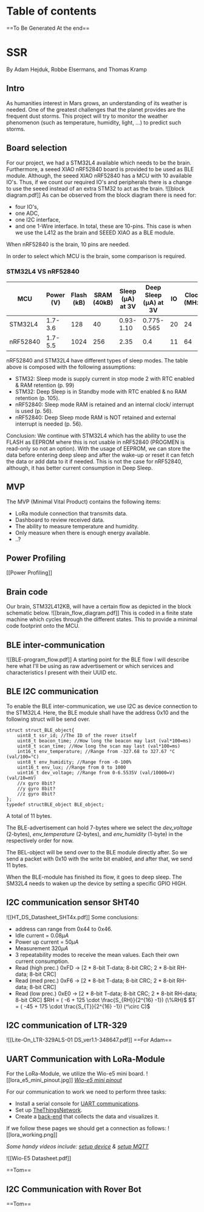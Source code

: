# Table of contents
==To Be Generated At the end==

# SSR
By Adam Hejduk, Robbe Elsermans, and Thomas Kramp
## Intro
As humanities interest in Mars grows, an understanding of its weather is needed. One of the greatest challenges that the planet provides are the frequent dust storms.
This project will try to monitor the weather phenomenon (such as temperature, humidity, light, ...) to predict such storms.

## Board selection
For our project, we had a STM32L4 available which needs to be the brain. Furthermore, a seeed XIAO nRF52840 board is provided to be used as BLE module. Although, the seeed XIAO nRF52840 has a MCU with 10 available IO's. Thus, if we count our required IO's and peripherals there is a change to use the seeed instead of an extra STM32 to act as the brain.
![[block diagram.pdf]]
As can be observed from the block diagram there is need for:
- four IO's, 
- one ADC, 
- one I2C interface, 
- and one 1-Wire interface.
In total, these are 10-pins. This case is when we use the L412 as the brain and SEEED XIAO as a BLE module.

When nRF52840 is the brain, 10 pins are needed.

In order to select which MCU is the brain, some comparison is required.
### STM32L4 VS nRF52840

| MCU      | Power (V) | Flash (kB) | SRAM (40kB) | Sleep (µA) at 3V | Deep Sleep (µA) at 3V | IO  | Clock (MHz) |
| -------- | --------- | ---------- | ----------- | ---------------- | --------------------- | --- | ----------- |
| STM32L4  | 1.7-3.6   | 128        | 40          | 0.93-1.10        | 0.775-0.565           | 20  | 24          |
| nRF52840 | 1.7-5.5   | 1024       | 256         | 2.35             | 0.4                   | 11  | 64          |
nRF52840 and STM32L4 have different types of sleep modes. The table above is composed with the following assumptions:
- STM32: Sleep mode is supply current in stop mode 2 with RTC enabled & RAM retention (p. 99)
- STM32: Deep Sleep is in Standby mode with RTC enabled & no RAM retention (p. 105).
- nRF52840: Sleep mode RAM is retained and an internal clock/ interrupt is used (p. 56).
- nRF52840: Deep Sleep mode RAM is NOT retained and external interrupt is needed (p. 56).

Conclusion: We continue with STM32L4 which has the ability to use the FLASH as EEPROM where this is not usable in nRF52840 (PROGMEN is read-only so not an option).
With the usage of EEPROM, we can store the data before entering deep sleep and after the wake-up or reset it can fetch the data or add data to it if needed. This is not the case for nRF52840, although, it has better current consumption in Deep Sleep.

## MVP
The MVP (Minimal Vital Product) contains the following items:
- LoRa module connection that transmits data.
- Dashboard to review received data.
- The ability to measure temperature and humidity.
- Only measure when there is enough energy available.
- ..?

## Power Profiling

[[Power Profiling]]
## Brain code
Our brain, STM32L412KB, will have a certain flow as depicted in the block schematic below.
![[brain_flow_diagram.pdf]]
This is coded in a finite state machine which cycles through the different states. This to provide a minimal code footprint onto the MCU.


## BLE inter-communication
![[BLE-program_flow.pdf]]
A starting point for the BLE flow
I will describe here what I'll be using as raw advertisement or which services and characteristics I present with their UUID etc.

## BLE I2C communication
To enable the BLE inter-communication, we use I2C as device connection to the STM32L4. 
Here, the BLE module shall have the address 0x10 and the following struct will be send over.
```
struct struct_BLE_object{
	uint8_t ssr_id; //The ID of the rover itself
	uint8_t beacon_time; //How long the beacon may last (val*100=ms)
	uint8_t scan_time; //How long the scan may last (val*100=ms)
	int16_t env_temperature; //Range from -327.68 to 327.67 °C (val/100=°C)
	uint8_t env_humidity; //Range from -0-100%
	uint16_t env_lux; //Range from 0 to 1000 
	uint16_t dev_voltage; //Range from 0-6.5535V (val/10000=V) (val/10=mV)
	//x gyro 8bit?
	//y gyro 8bit?
	//z gyro 8bit?
};
typedef structBLE_object BLE_object;
```
A total of 11 bytes.

The BLE-advertisement can hold 7-bytes where we select the *dev_voltage* (2-bytes), *env_temperature* (2-bytes), and *env_humidity* (1-byte) in the respectively order for now.

The BEL-object will be send over to the BLE module directly after. So we send a packet with 0x10 with the write bit enabled, and after that, we send 11 bytes.

When the BLE-module has finished its flow, it goes to deep sleep.
The SM32L4 needs to waken up the device by setting a specific GPIO HIGH.

## I2C communication sensor SHT40
![[HT_DS_Datasheet_SHT4x.pdf]]
Some conclusions: 
- address can range from 0x44 to 0x46.
- Idle current = $0.08\mu A$
- Power up current = $50\mu A$
- Measurement $320\mu A$
- 3 repeatability modes to receive the mean values. Each their own current consumption.
- Read (high prec.) 0xFD -> [2 * 8-bit T-data; 8-bit CRC; 2 * 8-bit RH-data; 8-bit CRC]
- Read (med prec.) 0xF6 -> [2 * 8-bit T-data; 8-bit CRC; 2 * 8-bit RH-data; 8-bit CRC]
- Read (low prec.) 0xE0 -> [2 * 8-bit T-data; 8-bit CRC; 2 * 8-bit RH-data; 8-bit CRC]
$RH = ( -6 + 125 \cdot \frac{S_{RH}}{2^{16} -1}) (\%RH)$
$T = ( -45 + 175 \cdot \frac{S_{T}}{2^{16} -1}) (^\circ C)$

## I2C communication of LTR-329
![[Lite-On_LTR-329ALS-01 DS_ver1.1-348647.pdf]]
==For Adam==


## UART Communication with LoRa-Module
For the LoRa-Module, we utilize the Wio-e5 mini board.
![[lora_e5_mini_pinout.jpg]]
*[Wio-e5 mini pinout](https://wiki.seeedstudio.com/LoRa_E5_mini/)*

For our communication to work we need to perform three tasks:
- Install a serial console for [UART communications](SSR_Portfolio/Pages/LoRa/UART%20Communications).
- Set up [TheThingsNetwork](SSR_Portfolio/Pages/LoRa/TheThingsNetwork).
- Create a [back-end](SSR_Portfolio/Pages/LoRa/Back-End) that collects the data and visualizes it.

If we follow these pages we should get a connection as follows:
![[lora_working.png]]

*Some handy videos include: [setup device](https://www.youtube.com/watch?v=L_acKpwNvnc&list=WL&index=11&t=600s) & [setup MQTT](https://www.youtube.com/watch?v=9H6GFXatOCY&list=WL&index=12&t=128s)*

![[Wio-E5 Datasheet.pdf]]

==Tom==

## I2C Communication with Rover Bot
==Tom==

